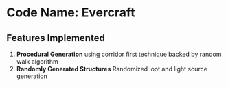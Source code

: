 # Code Name: Evercraft

## Features Implemented
1. **Procedural Generation** using corridor first technique backed by random walk algorithm
2. **Randomly Generated Structures** Randomized loot and light source generation
